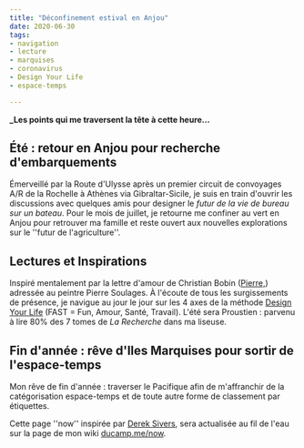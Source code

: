 ```yaml
---
title: "Déconfinement estival en Anjou" 
date: 2020-06-30
tags:
- navigation
- lecture
- marquises
- coronavirus
- Design Your Life
- espace-temps

---
```

**_Les points qui me traversent la tête à cette heure...**

## Été : retour en Anjou pour recherche d'embarquements 

Émerveillé par la Route d'Ulysse après un premier circuit de convoyages A/R de la Rochelle à Athènes via Gibraltar-Sicile, je suis en train d'ouvrir les discussions avec quelques amis pour designer le  _futur de la vie de bureau sur un bateau_. Pour le mois de juillet, je retourne me confiner au vert en Anjou pour retrouver ma famille et reste ouvert aux nouvelles explorations sur le ''futur de l'agriculture''.

## Lectures et Inspirations

Inspiré mentalement par la lettre d'amour de Christian Bobin ([Pierre,](https://www.babelio.com/livres/Bobin-Pierre/1157433)) adressée au peintre Pierre Soulages. À l'écoute de tous les surgissements de présence, je navigue au jour le jour sur les 4 axes de la méthode [Design Your Life](https://ducamp.me/DYL) (FAST = Fun, Amour, Santé, Travail). L'été sera Proustien : parvenu à lire 80% des 7 tomes de _La Recherche_ dans ma liseuse.

## Fin d'année : rêve d'Iles Marquises pour sortir de l'espace-temps

Mon rêve de fin d'année : traverser le Pacifique afin de m'affranchir de la catégorisation espace-temps et de toute autre forme de classement par étiquettes.

Cette page ''now'' inspirée par [Derek Sivers](https://ducamp.me/maintenant), sera actualisée au fil de l'eau sur la page de mon wiki [ducamp.me/now](https://ducamp.me/now).
